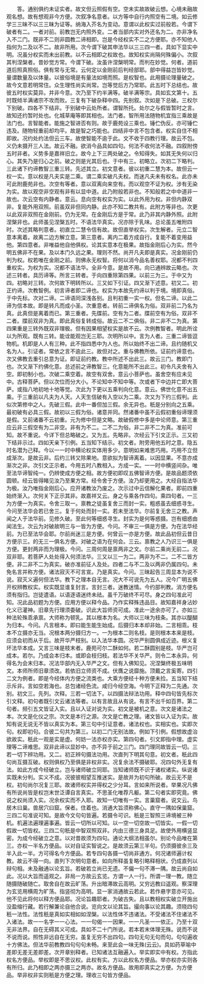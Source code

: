 <!-- { "loadSidebar": true } -->
　　答。通别俱约未证实者。故文但云照假有空。空未实故故破云想。心境未融故观名想。故有想观非今方便。次叙净名意者。以方等中自行内照空有二境。如云修学三三昧不以三三昧为证等。纳海入芥名为变动。意谓以此权实过前般若。今谓下破者有二。一者对前。前教岂无内照外变。二者当部内实对外还名为二。亦非净名入不二门。既非不二则非圆教二谛相即。岂是今经权实不二之方便耶。亦不知他人指何为二及以不二。故非所用。次今谓下破其申法华以三三四一者。具如下显实中明。况虽分权实而未出前教。以不云相即之权故也。故知权实尚隔何殊偏小。次叙其判涅槃者。昔妙觉方常。今谓下破。汝虽许涅槃明常。而判在妙觉。何者。道前道后照真照俗。俱有常与无常。云何定以金刚前后判经部耶。部中得益岂皆妙觉。量谓数量及以体量。以彼俗境是有量法如境而照。是权智也。此用摄论理量破之。故今文意若明常住。众生理性尚实尚常。岂等觉后方乃常耶。此五时下总结也。故彼五时权实莫异。并非今意。次乃至下约半满等。破半满等宗。具如玄文第十。五时既倾半满诸宗不攻而败。三复有下破杂释中四。先别叙。次如是下总破。三权尔下别破。四各不下结非。于别破中云处所者。谓智所托。处尔之与假皆暂时之言。故知还约暂时处也。化城草庵等即其相也。法门者。智所用法随物机宜指三乘故是法门也。言智能者。能施之智进否有则。故于鹿苑设三乘也。锤伫伪反。亦可锤伫违及。随物轻重前却均平。故是智之巧能也。四结非中言不包含者。权实自住不相即故。况约处约法但云三车。故使智能不逾于此。文不收于四教行理。故云不包。义仍未摄开三人法。故云不融。欲消今品具如四句。何法不收何法不融。四叙附傍五时非者。义势多是嘉祥旧立。故今上下三两处破之。令知得失。如其无失何以归心。其失乃是归心之前。破之则是光其后也。于中有三。初略立。次初二下略判。三此诸下约谛教智三重三转。先述其立。初文意者。彼以初重二慧为本。故但云一权一实。意以权是凡夫实是二乘。谓二乘实破凡夫权。而迷凡夫未有权名。此亦未可此附鹿苑非也。次空有等者。意以双离向来空有。而以观空不证为权。涉有无染为实。故以观空非空观有非有以显中道。此乃附般若非也。不知般若之中中道非一故也。次云空有内静者。意云。息向空有权实为实。以此外用为权。非但内静双非。复能外用双照。前虽双非但同内静。此亦不知二教共有。此附方等非也。次更以此双非双照在金刚前。仍为无常。在金刚后方是于常。此乃非其内静外照。此附涅槃非也。此师虽见涅槃五时。不语法华真实。况亦除于乳味。总论虽五唯附四时。次述其略判意者。初直立二慧令信有故。故但直举权实。次生解者。元立二智意本离着。故离二边方解立意。第三意者。离内二着方成自行。复能不着变用益他。第四意者。非唯益他自他俱权。论其实意本在极果。故指金刚后心为实。然今明五佛非不在果。及以本门久远之果。理则不然。尚开凡夫即是真实。况金刚前仍判为权。权若唯在金刚之前。则佛永无权智。将何以消今品名善权耶。况都不判四重权实。为权为实。况都不语法华。全非今意。是故不用。向已通辨故云略也。次述三转者。具历谛等。所言三转者。于向四重除第四果。以前三为三。于中又为四。初略对三转。次何故下明转所以。三又如下引证。四又渐下述意。初又二。初正约谛。次教智例。初言谛者即二谛也。权实为本故先约谛以判于境。境即真俗。于中先标。次对二谛。二谛语同深浅各别。且判初重一实一权。但名二谛。以此二谛为信本故。即是转凡而成小圣。次重意者。转前二谛俱名为俗。双非前二乃名为真。此真但是离着而已。第三重者。先牒前。空有为二者。牒前空有为俗。双非不二者。牒前双非为真。即此真俗复转成俗。故云二不二俱俗。非二非不二为真。第四果重是三转外既双非理极。但有因果相望权实是故不云。次例教智者。明此所诠以为所观。既有三转。能诠能观岂无三耶。次明所以中。言为人者。三重二谛皆逗物机。机即是人人有三种。此不指四悉中为人也。所以始终不出二谛。且约随机又名为人。引证者。常依之言不逾此三。故但对之。重与佛教所依。证前约谛意也。次又佛教去重引总意为证。即证前约教。教中所述不出此三。故云三门。教即门也。次又渐下约佛化意。总述前之谛教智三。化意能所不出此三。初令凡夫舍有入空。即初制小也。次破二乘空着。故空有双舍。意云小菩萨也。虽舍空有应未见中。古释菩萨。但以次位而分大小。不论知中不知中等。次或者下中边并亡即大菩萨。或指八地初地十地等觉。次此为下更以五乘判向化意。意云。佛世化意不出五乘。于三重前以凡夫为人天。人天生信破有入空以为二乘。次又为下约三假判。此似次第修中之人。先破三假。此中一番但加三假。余无异也。秖是分别向之五乘。最初破有必具三假。故初以三假为俗。诸意并同。然诸番中虽不云假初重俗谛理须是假。又前诸番不云初重。元为修中但是文略。故破假修中多是中论师意。第三重应云非三假空有为二非空。非有为不二。二不二为俗。非二非不二为真。准前可知。故不重说。今详下但总略破之。又为五。先略非。次经云下引文正示。三又初下结非示过。四如天亲下引例。五当知下结示。初文者。附旁用他五时之意。隐五时名潜为己释。今以一一时中横论权实体用多少。意明如来难思巧用。巧用不立但成渐次。是故云非。后约三转又除果地。意欲拟为智谛离着。以因显果。不意亦成渐次之非。次引文正示者。今用五时八教相入。方成一实。一一时中横竖间杂。唯至法华谛智纯一。仍辨使成方便之相。故方便初即叹五佛智谛方便。是故品题须依圆顿。经云皆得睹见汝乃至果方常。经令舍于方便。汝乃却更用之。大经自指法华为极。汝乃唯指金刚后心。应开诸教汝乃废之。次示过中云信解化果者。即前四重始终渐入。次何关下正示其非。故嘉祥又云。身之与乘各作四句。乘四句者。一三为方便一为真实。令舍三取一。禀教之徒虽复舍三而封一实。粗惑虽去细惑寻生。今问至法华会若已舍三。复于何处而封一实。若未至法华。尔前复无舍三之教。声闻之人于法华前。见修久破。至此何等细惑寻生。封实为是何等惑摄。岂有细惑由闻法生。次云为对破故明三与一皆为方便。今问。不审三一俱是方便。为在法华经前。为已至法华会耶。尔前尚迷三是方便。何曾云一亦是方便。故此品初但云昔日方便示三。的无三一俱名方便。对破之语为在何会。三云。禀教之人乃识三一俱是方便。更封两非而为理极。今问。三周何周是禀两非之文。尔前二乘尚无前二。况双非耶。若菩萨人处处得入何须法华。三又以三一为二。两非为不二。二不二皆方便。非二非不二为真实。破亦准前征人及处。四者二与不二及以两非仍属四句。未免名言并称方便。诸法寂灭不可言宣。乃是真实。今问。三昧起告三周显本为说不说。寂灭义遍何但法华。教下之理本自无言。况大不可说先为五人。况今广明五佛开权辨教权实。权实既显谁复封言。言封三者。迷教迷情。今约部判教。消方便名须有指归。岂徒遣语。以语逐语迷终未祛。虽千万破终不可尽。身之四句准此可知。况此品初题为方便。应用方便以释今品。乃作实释殊违品目。故知嘉祥身沾妙化义已灌神。旧章先行理须委破。识此大旨师资可成。准此一途余亦可了。亦如三种法轮殊乖承禀。大师称为顿乳。其以根本为名。大师以三味为枝条。其亦以醍醐为归本。今问。凡言根本。即曰能生能生始成。后摄归本本却非始。二言相乖。枝本不立摄亦无当。况根本两分摄归方一。一为根本二则名枝。是则根本本来是枝。应须会初而从于后。故开华严枝别。以入法华本圆。况华严别圆俱成近迹。根义复坏法华本成。又言三味是枝末者。鹿苑可尔二酥如何。若二酥圆别是枝。华严岂可成本。若尔。乃成会本归本。或即会枝归枝。若法华不关华严。则令二本永异。何得名为会末归本。况法华部内无入华严之文。但有入佛知见。况涅槃终极五味明文。本师所师旧章须改。若依旧立师资不成。伏膺之说靡施。顶戴之言奚寄。四引二文为例者。即是今经体内方便之流类也。大乘方便经十种方便未捡。五当知下结示斥非。言如空若海也。总包诸经色流。咸归今经空海。今明下正释为二先通。次别。初文三。先列。次释。三若一切法下。以四摄法辩法功用。释中四句皆先标次引文释。初句者既引文云诸法等者。以有言故且从有说。有言不出千如百界。第二句者。频引五文皆证入实。且以入证对说为实。初文是被机之意。次文是诸法之本。次文是化仪之宗。次文是本行之源。次文是亡教之理。诸文皆以入证为实。故知有说无说无不皆以真实为本。第三句中引证意者。诸法权也。实相实也。实即次句。权即初句。合彼二句共为第三。以初二门无别法故。例如下引例。假想故虚治欲故实。秖此一观是实是虚。何妨一法亦权亦实。第四句者。引文即指中理。虚实理等二谛难思。双非此谛以显妙中。亦不异于前之三门。四门理同故皆云一切。三若一切下辨功用。又二。初正辨句摄法功用。次直列下明其句意。初文者。秖此四句尚互摄互破。权则俱权乃至俱是非权非实。况复余法不摄破耶。况四句外无复有法。如此方成今经破立。岂与诸师破立同耶。当知诸师既不识于诸权诸实。纵说诸实既未分判。实义不成。况彼彼相望互推迷实。是故并为初句所破。故云无不是权。初句尚尔况复三耶。故诸师权实并得权之少分耳。言如来所说者。举果况凡佛有所说尚皆是权岂末世泛谭自言真实。不思圣化唯荐凡躯。第二句者实即究竟。佛说之权尚须入实。况余权实而不入耶。故知一切唯有一实。言巢窟者。说文云。鸟居木曰巢。兽居穴曰窟。保者。住着也。消通大旨须称佛心。直守一隅如保巢窟。三四二句准说可知。是故今文句句皆遍。若摄令可识。秖是三智照三谛境被三种机。机遍法遍理遍事遍。皆云一切所以可知。以一空一切空故一切皆实。一假一切假故一切皆权。三四二句秖是中智双照双非。内由三德三身具足。故使外用横竖显密。为成今经破立之意。以对昔故须为四句。通论大纲法相虽尔。别论今品唯在第三。亦权一半名方便品。以对自证实智说之。是故须云第三半句。仍须摄彼余三及半入此一半。方可得名今方便品。若专四句各摄一切尚非通方。何况诸师遍计权教。故云不得一向。直列下次明句意者。如向所释虽复略引略释相状。仍成直列以辩句相。未及融通以论玄旨。若破若立尚已无遗。不偏一句不滞一隅。故云尚自如此。况以大旨而遥观之。非局一方故云玄览。方谓一人一行。所谓一理一教。随立随摄随破随亡。取舍自在故云旷荡。升出暗滞故云高明。又穷远教曰遥观。察深理为玄览用横周为旷荡。指竖彻为高明。显一家消通故云若此。若作悬字意亦可见。他不见此将何以释方便品耶。况论旨趣耶者。为破古失。且以教相权实破立开施出没盈缩行藏。若行解兼论自他合说。览向文以论其旨。撮向事以论其趣。须晓四句秖一法性。法性秖是真如实相如如涅槃。以法性体不违诸法。不受诸法不住诸法不入诸法。故一一名字一一心法。一一句偈一一因果。一一凡圣一一依正。乃至十双无非法界。自在无碍其义可成。具如不二十门所说。若本若末体理无殊。说而不说不说而说。照性非远自在无穷。虽复无穷不出四句。四句无句无句而句。句句遍收十方佛法。但法华前教教四句句句未畅。来至此会一味无殊(云云)。具如药草喻中差即无差无差即差。次开章别释者。已知诸法互融遍入。举实即实中有权。方指此权名方便品。举权即是不思议权。此权有实。方以此权名方便品。举亦权亦实则各有所归。此乃相即之两亦摄三之两亦。故名方便品。故用即真实之方便。为方便品。举非权非实则秖是方便之理。理收三句皆方便品。
